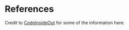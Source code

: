 # References

Credit to [CodeInsideOut](https://www.codeinsideout.com/projects/gnss-base/) for some of the information here.

